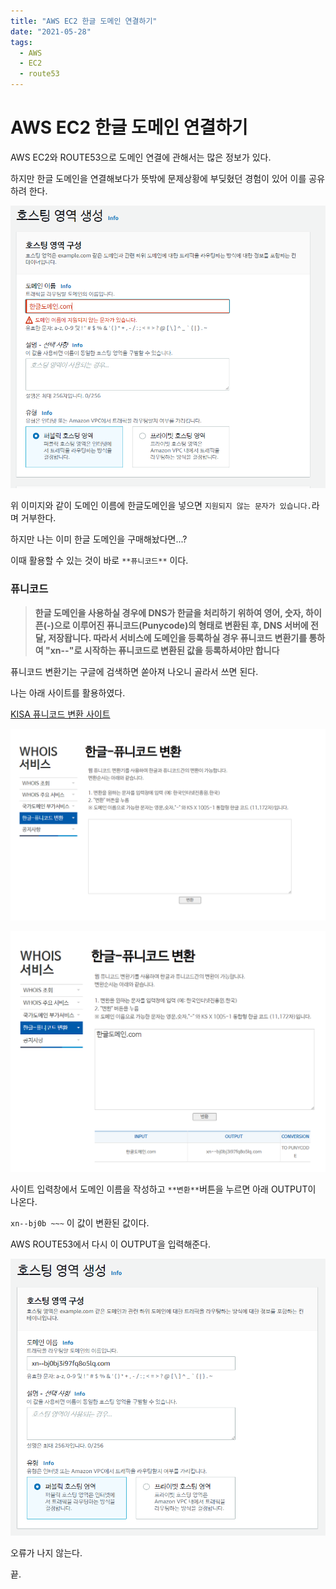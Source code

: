 ```yaml
---
title: "AWS EC2 한글 도메인 연결하기"
date: "2021-05-28"
tags: 
  - AWS
  - EC2
  - route53
---
```


# AWS EC2 한글 도메인 연결하기

AWS EC2와 ROUTE53으로 도메인 연결에 관해서는 많은 정보가 있다. 

하지만 한글 도메인을 연결해보다가 뜻밖에 문제상황에 부딪혔던 경험이 있어 이를 공유하려 한다.

![20210528_212411](/assets/img/20210528_212411.png)

위 이미지와 같이 도메인 이름에 한글도메인을 넣으면 `지원되지 않는 문자가 있습니다.`라며 거부한다.

하지만 나는 이미 한글 도메인을 구매해놨다면...?

이때 활용할 수 있는 것이 바로 `**퓨니코드**` 이다.



### 퓨니코드

> **한글 도메인을 사용하실 경우에 DNS가 한글을 처리하기 위하여 영어, 숫자, 하이픈(-)으로 이루어진 퓨니코드(Punycode)의 형태로 변환된 후, DNS 서버에 전달, 저장돱니다. 따라서 서비스에 도메인을 등록하실 경우 퓨니코드 변환기를 통하여 "xn--"로 시작하는 퓨니코드로 변환된 값을 등록하셔야만 합니다**



퓨니코드 변환기는 구글에 검색하면 쏟아져 나오니 골라서 쓰면 된다. 

나는 아래 사이트를 활용하였다.

[KISA 퓨니코드 변환 사이트](https://xn--c79as89aj0e29b77z.xn--3e0b707e/idnconv/idnconv.do)

![20210528_212418](/assets/img/20210528_212418.png)

![20210528_212456](/assets/img/20210528_212456.png)

사이트 입력창에서 도메인 이름을 작성하고 `**변환**`버튼을 누르면 아래 OUTPUT이 나온다.

`xn--bj0b ~~~` 이 값이 변환된 값이다.

AWS ROUTE53에서 다시 이 OUTPUT을 입력해준다.

![20210528_213117](/assets/img/20210528_213117.png)

오류가 나지 않는다.



끝.

